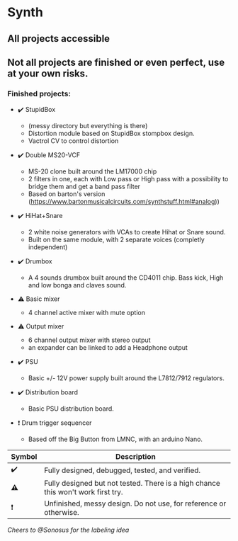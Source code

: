# Synth

## All projects accessible

## Not all projects are finished or even perfect, use at your own risks.

### Finished projects:

- :heavy_check_mark: StupidBox 
    - (messy directory but everything is there)  
    - Distortion module based on StupidBox stompbox design. 
    - Vactrol CV to control distortion 

- :heavy_check_mark: Double MS20-VCF
    - MS-20 clone built around the LM17000 chip
    - 2 filters in one, each with Low pass or High pass with a possibility to bridge them and get a band pass filter
    - Based on barton's version (https://www.bartonmusicalcircuits.com/synthstuff.html#analog))

- :heavy_check_mark: HiHat+Snare
    - 2 white noise generators with VCAs to create Hihat or Snare sound. 
    - Built on the same module, with 2 separate voices (completly independent)
- :heavy_check_mark: Drumbox 
    - A 4 sounds drumbox built around the CD4011 chip. Bass kick, High and low bonga and claves sound. 

- :warning: Basic mixer 
    - 4 channel active mixer with mute option
- :warning: Output mixer 
    - 6 channel output mixer with stereo output
    - an expander can be linked to add a Headphone output

- :heavy_check_mark:  PSU
    - Basic +/- 12V power supply built around the L7812/7912 regulators.
-  :heavy_check_mark:  Distribution board
    - Basic PSU distribution board.  

- :heavy_exclamation_mark: Drum trigger sequencer
    - Based off the Big Button from LMNC, with an arduino Nano. 

| Symbol | Description |
| ----------- | ----------- |
| :heavy_check_mark: | Fully designed, debugged, tested, and verified. |
| :warning: | Fully designed but not tested. There is a high chance this won't work first try. |
| :heavy_exclamation_mark: | Unfinished, messy design. Do not use, for reference or otherwise. |

*Cheers to @Sonosus for the labeling idea*